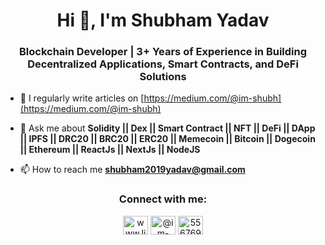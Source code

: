 <h1 align="center">Hi 👋, I'm Shubham Yadav</h1>
<h3 align="center">Blockchain Developer | 3+ Years of Experience in Building Decentralized Applications, Smart Contracts, and DeFi Solutions</h3>

- 📝 I regularly write articles on [https://medium.com/@im-shubh](https://medium.com/@im-shubh)

- 💬 Ask me about **Solidity || Dex || Smart Contract || NFT || DeFi || DApp || IPFS || DRC20 || BRC20 || ERC20 || Memecoin || Bitcoin || Dogecoin || Ethereum || ReactJs || NextJs || NodeJS**

- 📫 How to reach me **shubham2019yadav@gmail.com**

<h3 align="center">Connect with me:</h3>
<p align="center">
<a href="https://linkedin.com/in/www.linkedin.com/in/im-shubham-yadav" target="blank"><img align="center" src="https://raw.githubusercontent.com/rahuldkjain/github-profile-readme-generator/master/src/images/icons/Social/linked-in-alt.svg" alt="www.linkedin.com/in/im-shubham-yadav" height="30" width="40" /></a>
<a href="https://medium.com/@im-shubh" target="blank"><img align="center" src="https://raw.githubusercontent.com/rahuldkjain/github-profile-readme-generator/master/src/images/icons/Social/medium.svg" alt="@im-shubh" height="30" width="40" /></a>
<a href="https://discord.gg/556769332139655187" target="blank"><img align="center" src="https://raw.githubusercontent.com/rahuldkjain/github-profile-readme-generator/master/src/images/icons/Social/discord.svg" alt="556769332139655187" height="30" width="40" /></a>
</p>

